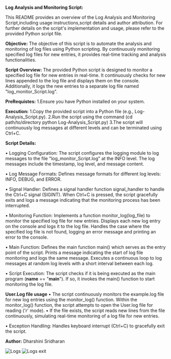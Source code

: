 
**Log Analysis and Monitoring Script:**

This README provides an overview of the Log Analysis and Monitoring Script,including usage instructions,script details and author attribution. For further details on the script's implementation and usage, please refer to the provided Python script file.

**Objective:**
The objective of this script is to automate the analysis and monitoring of log files using Python scripting. By continuously monitoring specified log files for new entries, it provides real-time tracking and analysis functionalities.

**Script Overview:**
The provided Python script is designed to monitor a specified log file for new entries in real-time. It continuously checks for new lines appended to the log file and displays them on the console. Additionally, it logs the new entries to a separate log file named "log_monitor_Script.log".

**PreRequistes:**
1.Ensure you have Python installed on your system.

**Execution:**
1.Copy the provided script into a Python file (e.g., Log-Analysis_Script.py).
2.Run the script using the command (cd path/to/directory 
  python Log-Analysis_Script.py)
3.The script will continuously log messages at different levels and can be terminated using Ctrl+C.

**Script Details:**

• Logging Configuration:
The script configures the logging module to log messages to the file "log_monitor_Script.log" at the INFO level. The log messages include the timestamp, log level, and message content.

• Log Message Formats:
Defines message formats for different log levels: INFO, DEBUG, and ERROR.

• Signal Handler:
Defines a signal handler function signal_handler to handle the Ctrl+C signal (SIGINT). When Ctrl+C is pressed, the script gracefully exits and logs a message indicating that the monitoring process has been interrupted.

• Monitoring Function:
Implements a function monitor_log(log_file) to monitor the specified log file for new entries. Displays each new log entry on the console and logs it to the log file.
Handles the case where the specified log file is not found, logging an error message and printing an error to the console.

• Main Function:
Defines the main function main() which serves as the entry point of the script.
Prints a message indicating the start of log file monitoring and logs the same message.
Executes a continuous loop to log messages at random log levels with a short interval between each log.

• Script Execution:
The script checks if it is being executed as the main program (__name__ == "__main__").
If so, it invokes the main() function to start monitoring the log file.

**User.Log file usage**
• The script continuously monitors the example.log file for new log entries using the monitor_log() function. Within the monitor_log() function, the script attempts to open the User.log file for reading ('r' mode).
• If the file exists, the script reads new lines from the file continuously, simulating real-time monitoring of a log file for new entries.

• Exception Handling:
Handles keyboard interrupt (Ctrl+C) to gracefully exit the script.

**Author:**
Dharshini Sridharan

![Logs](https://github.com/Dharshini-13/Log-Analysis_Monitor-Script/assets/110340714/6f7e857c-8208-46a3-b70a-3ab4fd56a310)
![Logs exit](https://github.com/Dharshini-13/Log-Analysis_Monitor-Script/assets/110340714/9778652a-44c5-44db-a7c7-00bd9148358f)

